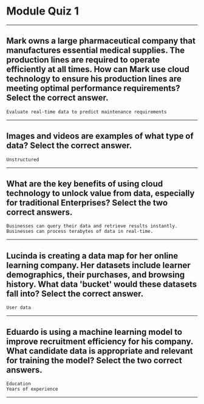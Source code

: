
# Module Quiz 1
____
## Mark owns a large pharmaceutical company that manufactures essential medical supplies. The production lines are required to operate efficiently at all times. How can Mark use cloud technology to ensure his production lines are meeting optimal performance requirements? Select the correct answer.
```Evaluate real-time data to predict maintenance requirements```
____
## Images and videos are examples of what type of data? Select the correct answer.
```Unstructured```
____
## What are the key benefits of using cloud technology to unlock value from data, especially for traditional Enterprises? Select the two correct answers.
```Businesses can query their data and retrieve results instantly.```<br>
```Businesses can process terabytes of data in real-time.```
_____
## Lucinda is creating a data map for her online learning company. Her datasets include learner demographics, their purchases, and browsing history. What data 'bucket' would these datasets fall into? Select the correct answer.
```User data```
_____
## Eduardo is using a machine learning model to improve recruitment efficiency for his company. What candidate data is appropriate and relevant for training the model? Select the two correct answers.
```Education```<br>
```Years of experience```
____

